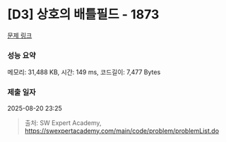 # [D3] 상호의 배틀필드 - 1873 

[문제 링크](https://swexpertacademy.com/main/code/problem/problemDetail.do?contestProbId=AV5LyE7KD2ADFAXc) 

### 성능 요약

메모리: 31,488 KB, 시간: 149 ms, 코드길이: 7,477 Bytes

### 제출 일자

2025-08-20 23:25



> 출처: SW Expert Academy, https://swexpertacademy.com/main/code/problem/problemList.do